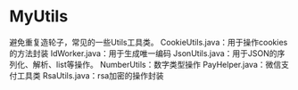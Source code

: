 # MyUtils
避免重复造轮子，常见的一些Utils工具类。
CookieUtils.java：用于操作cookies的方法封装
IdWorker.java：用于生成唯一编码
JsonUtils.java：用于JSON的序列化、解析、list等操作。
NumberUtils：数字类型操作
PayHelper.java：微信支付工具类
RsaUtils.java：rsa加密的操作封装
